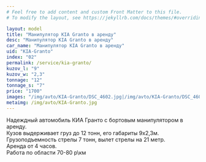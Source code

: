 ```yaml
---
# Feel free to add content and custom Front Matter to this file.
# To modify the layout, see https://jekyllrb.com/docs/themes/#overriding-theme-defaults

layout: model
title: "Манипулятор KIA Granto в аренду"
desc: "Манипулятор KIA Granto в аренду"
car_name: "Манипулятор KIA Granto в аренду"
uid: "KIA-Granto"
index: "02"
permalink: /service/kia-granto/
kuzov_l: "9"
kuzov_w: "2,3"
tonnage: "12"
tonnage_s: "7"
price: "1700"
images: "/img/avto/KIA-Granto/DSC_4602.jpg|/img/avto/KIA-Granto/DSC_4605.jpg|/img/avto/KIA-Granto/DSC_4612.jpg"
metaimg: /img/avto/KIA-Granto.jpg
---
```


Надеждный автомобиль КИА Гранто с бортовым манипулятором в аренду.  
Кузов выдерживает груз до 12 тонн, его габариты 9х2,3м.  
Грузоподъемность стрелы 7 тонн, вылет стрелы на 21 метр.  
Аренда от 4 часов.   
Работа по области 70-80 р\км  